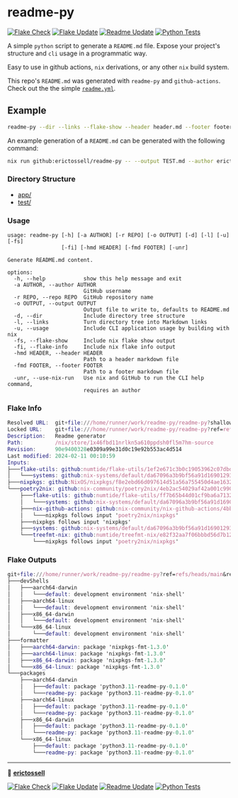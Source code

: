 # readme-py

[![Flake Check](https://github.com/erictossell/readme-py/actions/workflows/check.yml/badge.svg?branch=main)](https://github.com/erictossell/readme-py/actions/workflows/check.yml)
[![Flake Update](https://github.com/erictossell/readme-py/actions/workflows/update.yml/badge.svg?branch=main)](https://github.com/erictossell/readme-py/actions/workflows/update.yml)
[![Readme Update](https://github.com/erictossell/readme-py/actions/workflows/readme.yml/badge.svg)](https://github.com/erictossell/readme-py/actions/workflows/readme.yml)
[![Python Tests](https://github.com/erictossell/readme-py/actions/workflows/pytest.yml/badge.svg?branch=main)](https://github.com/erictossell/readme-py/actions/workflows/pytest.yml)

A simple `python` script to generate a `README.md` file. Expose your project's structure and `cli` usage in a programmatic way.

Easy to use in github actions, `nix` derivations, or any other `nix` build system.

This repo's `README.md` was generated with `readme-py` and `github-actions`. Check out the the simple [`readme.yml`](.github/workflows/readme.yml).

## Example

```bash
readme-py --dir --links --flake-show --header header.md --footer footer.md
```

An example generation of a `README.md` can be generated with the following command:

```bash
nix run github:erictossell/readme-py -- --output TEST.md --author erictossell --repo readme-py --dir --links --usage --flake-info --flake-show --header header.md --footer footer.md
```

### Directory Structure

- [app/](app/)
- [test/](test/)

### Usage

```
usage: readme-py [-h] [-a AUTHOR] [-r REPO] [-o OUTPUT] [-d] [-l] [-u] [-fs]
                 [-fi] [-hmd HEADER] [-fmd FOOTER] [-unr]

Generate README.md content.

options:
  -h, --help            show this help message and exit
  -a AUTHOR, --author AUTHOR
                        GitHub username
  -r REPO, --repo REPO  GitHub repository name
  -o OUTPUT, --output OUTPUT
                        Output file to write to, defaults to README.md
  -d, --dir             Include directory tree structure
  -l, --links           Turn directory tree into Markdown links
  -u, --usage           Include CLI application usage by building with nix
  -fs, --flake-show     Include nix flake show output
  -fi, --flake-info     Include nix flake info output
  -hmd HEADER, --header HEADER
                        Path to a header markdown file
  -fmd FOOTER, --footer FOOTER
                        Path to a footer markdown file
  -unr, --use-nix-run   Use nix and GitHub to run the CLI help command,
                        requires an author

```

### Flake Info

```nix
Resolved URL:  git+file:///home/runner/work/readme-py/readme-py?shallow=1
Locked URL:    git+file:///home/runner/work/readme-py/readme-py?ref=refs/heads/main&rev=90e9400328e0309a99e31d0c19e92b553ac4d514&shallow=1
Description:   Readme generator
Path:          /nix/store/1x46fbd11nrlkn5a610ppdsh0fl5m7hm-source
Revision:      90e9400328e0309a99e31d0c19e92b553ac4d514
Last modified: 2024-02-11 00:10:59
Inputs:
├───flake-utils: github:numtide/flake-utils/1ef2e671c3b0c19053962c07dbda38332dcebf26
│   └───systems: github:nix-systems/default/da67096a3b9bf56a91d16901293e51ba5b49a27e
├───nixpkgs: github:NixOS/nixpkgs/f8e2ebd66d097614d51a56a755450d4ae1632df1
└───poetry2nix: github:nix-community/poetry2nix/4eb2ac54029af42a001c9901194e9ce19cbd8a40
    ├───flake-utils: github:numtide/flake-utils/ff7b65b44d01cf9ba6a71320833626af21126384
    │   └───systems: github:nix-systems/default/da67096a3b9bf56a91d16901293e51ba5b49a27e
    ├───nix-github-actions: github:nix-community/nix-github-actions/4bb5e752616262457bc7ca5882192a564c0472d2
    │   └───nixpkgs follows input 'poetry2nix/nixpkgs'
    ├───nixpkgs follows input 'nixpkgs'
    ├───systems: github:nix-systems/default/da67096a3b9bf56a91d16901293e51ba5b49a27e
    └───treefmt-nix: github:numtide/treefmt-nix/e82f32aa7f06bbbd56d7b12186d555223dc399d1
        └───nixpkgs follows input 'poetry2nix/nixpkgs'

```

### Flake Outputs

```nix
git+file:///home/runner/work/readme-py/readme-py?ref=refs/heads/main&rev=90e9400328e0309a99e31d0c19e92b553ac4d514&shallow=1
├───devShells
│   ├───aarch64-darwin
│   │   └───default: development environment 'nix-shell'
│   ├───aarch64-linux
│   │   └───default: development environment 'nix-shell'
│   ├───x86_64-darwin
│   │   └───default: development environment 'nix-shell'
│   └───x86_64-linux
│       └───default: development environment 'nix-shell'
├───formatter
│   ├───aarch64-darwin: package 'nixpkgs-fmt-1.3.0'
│   ├───aarch64-linux: package 'nixpkgs-fmt-1.3.0'
│   ├───x86_64-darwin: package 'nixpkgs-fmt-1.3.0'
│   └───x86_64-linux: package 'nixpkgs-fmt-1.3.0'
└───packages
    ├───aarch64-darwin
    │   ├───default: package 'python3.11-readme-py-0.1.0'
    │   └───readme-py: package 'python3.11-readme-py-0.1.0'
    ├───aarch64-linux
    │   ├───default: package 'python3.11-readme-py-0.1.0'
    │   └───readme-py: package 'python3.11-readme-py-0.1.0'
    ├───x86_64-darwin
    │   ├───default: package 'python3.11-readme-py-0.1.0'
    │   └───readme-py: package 'python3.11-readme-py-0.1.0'
    └───x86_64-linux
        ├───default: package 'python3.11-readme-py-0.1.0'
        └───readme-py: package 'python3.11-readme-py-0.1.0'

```

---

👤 [**erictossell**](https://github.com/erictossell)

[![Flake Check](https://github.com/erictossell/readme-py/actions/workflows/check.yml/badge.svg?branch=main)](https://github.com/erictossell/readme-py/actions/workflows/check.yml)
[![Flake Update](https://github.com/erictossell/readme-py/actions/workflows/update.yml/badge.svg?branch=main)](https://github.com/erictossell/readme-py/actions/workflows/update.yml)
[![Readme Update](https://github.com/erictossell/readme-py/actions/workflows/readme.yml/badge.svg)](https://github.com/erictossell/readme-py/actions/workflows/readme.yml)
[![Python Tests](https://github.com/erictossell/readme-py/actions/workflows/pytest.yml/badge.svg?branch=main)](https://github.com/erictossell/readme-py/actions/workflows/pytest.yml)
